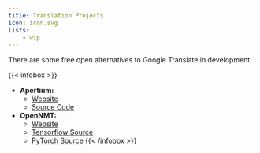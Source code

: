 ```yaml
---
title: Translation Projects
icon: icon.svg
lists: 
    - wip
---
```


There are some free open alternatives to Google Translate in development.

{{< infobox >}}
- **Apertium:**
    - [Website](https://www.apertium.org)
    - [Source Code](https://github.com/apertium)
- **OpenNMT:**
    - [Website](http://opennmt.net/)
    - [Tensorflow Source](https://github.com/OpenNMT/OpenNMT-tf)
    - [PyTorch Source](https://github.com/OpenNMT/OpenNMT-py)
{{< /infobox >}}
